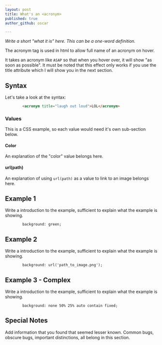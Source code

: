 ```yaml
---
layout: post
title: What's an <acronym>
published: true
author_github: oscar

---
```


*Write a short "what it is" here. This can be a one-word definition.*

The acronym tag is used in html to allow full name of an acronym on hover. 

It takes an acronym like `ASAP`	 so that when you hover over, it will show "as soon as possible". It must be noted that this effect only works if you use the title attribute which I will show you in the next section.


## Syntax

Let's take a look at the syntax:

```html
		<acronym title="laugh out loud">LOL</acronym>
```

### Values

This is a CSS example, so each value would need it's own sub-section below.

#### Color

An explanation of the "color" value belongs here.

#### url(path)

An explanation of using `url(path)` as a value to link to an image belongs here.

## Example 1

Write a introduction to the example, sufficient to explain what the example is showing.

```
		background: green;
```

## Example 2

Write a introduction to the example, sufficient to explain what the example is showing.

```
		background: url('path_to_image.png');
```

## Example 3 - Complex

Write a introduction to the example, sufficient to explain what the example is showing.

```
		background: none 50% 25% auto contain fixed;
```

## Special Notes

Add information that you found that seemed lesser known. Common bugs, obscure bugs, important distinctions, all belong in this section.
